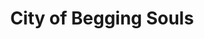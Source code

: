---
pid: ch662
title: City of Begging Souls
location_transcription: 
coordinates: "[-75.163114081355, 39.952352402915]"
zipcode: 
gen_neighborhood: 
neighborhood: 
outside_phl: 
age: 
age_range: 
instagram: 
image_file_name: ch_662.jpg
proposal_transcription: 
topic: Unknown
topic_summary: '0'
type: Other No Form
keywords_other: 
credit: 
image_labels: 
twitter: 
facebook: 
permalink: "/monuments/ch662/"
layout: item-page
---